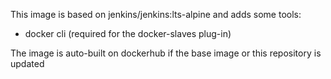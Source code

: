 This image is based on jenkins/jenkins:lts-alpine and adds some tools:

* docker cli (required for the docker-slaves plug-in)

The image is auto-built on dockerhub if the base image or this repository is updated
